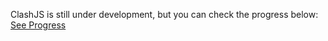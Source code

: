 ClashJS is still under development, but you can check the progress below:<br>
<a class="btn" href="progress">See Progress</a>
